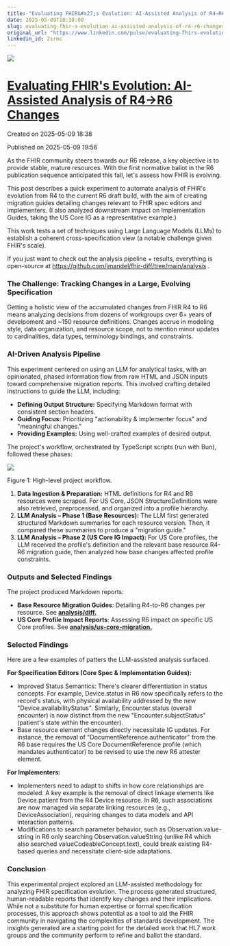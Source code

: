 ```yaml
---
title: "Evaluating FHIR&#x27;s Evolution: AI-Assisted Analysis of R4→R6 Changes"
date: 2025-05-09T18:38:00
slug: evaluating-fhir-s-evolution-ai-assisted-analysis-of-r4-r6-changes
original_url: "https://www.linkedin.com/pulse/evaluating-fhirs-evolution-ai-assisted-analysis-r4r6-josh-mandel-md-2srmc"
linkedin_id: 2srmc
---
```

![](https://media.licdn.com/mediaD5612AQH8UJ1qvdU-pw)

[Evaluating FHIR's Evolution: AI-Assisted Analysis of R4→R6 Changes](/posts/evaluating-fhir-s-evolution-ai-assisted-analysis-of-r4-r6-changes)
==============================================================================================================================================

Created on 2025-05-09 18:38

Published on 2025-05-09 19:56

As the FHIR community steers towards our R6 release, a key objective is to provide stable, mature resources. With the first normative ballot in the R6 publication sequence anticipated this fall, let's assess how FHIR is evolving.

This post describes a quick experiment to automate analysis of FHIR's evolution from R4 to the current R6 draft build, with the aim of creating migration guides detailing changes relevant to FHIR spec editors and implementers. (I also analyzed downstream impact on Implementation Guides, taking the US Core IG as a representative example.)

This work tests a set of techniques using Large Language Models (LLMs) to establish a coherent cross-specification view (a notable challenge given FHIR's scale).

If you just want to check out the analysis pipeline + results, everything is open-source at <https://github.com/jmandel/fhir-diff/tree/main/analysis> .

### The Challenge: Tracking Changes in a Large, Evolving Specification

Getting a holistic view of the accumulated changes from FHIR R4 to R6 means analyzing decisions from dozens of workgroups over 6+ years of develpoment and ~150 resource definitions. Changes accrue in modeling style, data organization, and resource scope, not to mention minor updates to cardinalities, data types, terminology bindings, and constraints.

### AI-Driven Analysis Pipeline

This experiment centered on using an LLM for analytical tasks, with an opinionated, phased information flow from raw HTML and JSON inputs toward comprehensive migration reports. This involved crafting detailed instructions to guide the LLM, including:

* **Defining Output Structure:** Specifying Markdown format with consistent section headers.
* **Guiding Focus:** Prioritizing "actionability & implementer focus" and "meaningful changes."
* **Providing Examples:** Using well-crafted examples of desired output.

The project's workflow, orchestrated by TypeScript scripts (run with Bun), followed these phases:

![](https://media.licdn.com/dms/image/v2/D5612AQFrtFg-bNZRVg/article-inline_image-shrink_1000_1488/B56Za2nHUiGoAU-/0/1746820429567?e=1756944000&v=beta&t=F0pQKd7H-YM7GPn_SvVMLKElRbhEEEwJmRpXicPs1TQ)

Figure 1: High-level project workflow.

1. **Data Ingestion & Preparation:** HTML definitions for R4 and R6 resources were scraped. For US Core, JSON StructureDefinitions were also retrieved, preprocessed, and organized into a profile hierarchy.
2. **LLM Analysis – Phase 1 (Base Resources):** The LLM first generated structured Markdown summaries for each resource version. Then, it compared these summaries to produce a "migration guide."
3. **LLM Analysis – Phase 2 (US Core IG Impact):** For US Core profiles, the LLM received the profile's definition and the relevant base resource R4-R6 migration guide, then analyzed how base changes affected profile constraints.

### Outputs and Selected Findings

The project produced Markdown reports:

* **Base Resource Migration Guides**: Detailing R4-to-R6 changes per resource. See [**analysis/diff.**](https://github.com/jmandel/fhir-diff/tree/main/analysis/diff)
* **US Core Profile Impact Reports**: Assessing R6 impact on specific US Core profiles. See [**analysis/us-core-migration.**](https://github.com/jmandel/fhir-diff/tree/main/analysis/us-core-migration)

### Selected Findings

Here are a few examples of patters the LLM-assisted analysis surfaced.

**For Specification Editors (Core Spec & Implementation Guides):**

* Improved Status Semantics: There's clearer differentiation in status concepts. For example, Device.status in R6 now specifically refers to the record's status, with physical availability addressed by the new "Device.availabilityStatus". Similarly, Encounter.status (overall encounter) is now distinct from the new "Encounter.subjectStatus" (patient's state within the encounter).
* Base resource element changes directly necessitate IG updates. For instance, the removal of "DocumentReference.authenticator" from the R6 base requires the US Core DocumentReference profile (which mandates authenticator) to be revised to use the new R6 attester element.

**For Implementers:**

* Implementers need to adapt to shifts in how core relationships are modeled. A key example is the removal of direct linkage elements like Device.patient from the R4 Device resource. In R6, such associations are now managed via separate linking resources (e.g., DeviceAssociation), requiring changes to data models and API interaction patterns.
* Modifications to search parameter behavior, such as Observation.value-string in R6 only searching Observation.valueString (unlike R4 which also searched valueCodeableConcept.text), could break existing R4-based queries and necessitate client-side adaptations.

### Conclusion

This experimental project explored an LLM-assisted methodology for analyzing FHIR specification evolution. The process generated structured, human-readable reports that identify key changes and their implications. While not a substitute for human expertise or formal specification processes, this approach shows potential as a tool to aid the FHIR community in navigating the complexities of standards development. The insights generated are a starting point for the detailed work that HL7 work groups and the community perform to refine and ballot the standard.